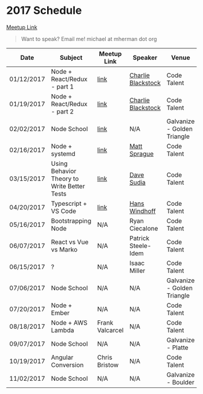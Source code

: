 # 2017 Schedule

[Meetup Link](http://www.meetup.com/Node-js-Denver-Boulder/)

> Want to speak? Email me! michael at mherman dot org

| Date       | Subject              | Meetup Link                                                             | Speaker                                                             | Venue                       |
|------------|----------------------|-------------------------------------------------------------------------|---------------------------------------------------------------------|-----------------------------|
| 01/12/2017 | Node + React/Redux - part 1   | [link](https://www.meetup.com/Node-js-Denver-Boulder/events/235986370/) | [Charlie Blackstock](https://www.linkedin.com/in/charlieblackstock) | Code Talent                 |
| 01/19/2017 | Node + React/Redux - part 2  | [link](https://www.meetup.com/Node-js-Denver-Boulder/events/236755327/) | [Charlie Blackstock](https://www.linkedin.com/in/charlieblackstock) | Code Talent                 |
| 02/02/2017 | Node School          |  [link](https://www.meetup.com/Node-js-Denver-Boulder/events/237138008/) |       N/A                                                                                                                              | Galvanize - Golden Triangle |
| 02/16/2017 | Node + systemd       | [link](https://www.meetup.com/Node-js-Denver-Boulder/events/237431611/)                                                                     | [Matt Sprague](https://www.linkedin.com/in/mesprague)                                                        | Code Talent                 |
| 03/15/2017 | Using Behavior Theory to Write Better Tests     | [link](https://www.meetup.com/Node-js-Denver-Boulder/events/238220317/)                                                                     | [Dave Sudia](https://www.linkedin.com/in/davidsudia/)                                                          | Code Talent                 |
| 04/20/2017 | Typescript + VS Code | [link](https://www.meetup.com/Node-js-Denver-Boulder/events/238963894/)                                                                     | [Hans Windhoff](https://www.linkedin.com/in/hans-windhoff-39956417/)                                                       | Code Talent                 |
| 05/16/2017 | Bootstrapping Node   | N/A                                                                     | Ryan Ciecalone                                                      | Code Talent                 |
| 06/07/2017 | React vs Vue vs Marko | N/A                                                                     | Patrick Steele-Idem                                                        | Code Talent                 |
| 06/15/2017 | ?                    | N/A                                                                     | Isaac Miller                                                        | Code Talent                 |
| 07/06/2017 | Node School          | N/A                                                                     | N/A                                                                 | Galvanize - Golden Triangle |
| 07/20/2017 | Node + Ember          | N/A                                                                     | N/A                                                                 | Code Talent |
| 08/18/2017 | Node + AWS Lambda          | Frank Valcarcel                                                                     | N/A                                                                 | Code Talent |
| 09/07/2017 | Node School          | N/A                                                                     | N/A                                                                 | Galvanize - Platte          |
| 10/19/2017 | Angular Conversion          | Chris Bristow	                                                                     | N/A                                                                 | Code Talent |
| 11/02/2017 | Node School          | N/A                                                                     | N/A                                                                 | Galvanize - Boulder         |
